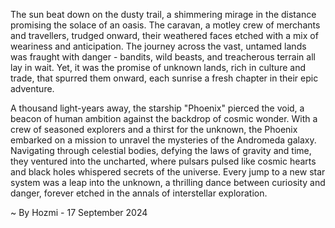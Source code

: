 
The sun beat down on the dusty trail, a shimmering mirage in the distance promising the solace of an oasis.  The caravan, a motley crew of merchants and travellers, trudged onward, their weathered faces etched with a mix of weariness and anticipation. The journey across the vast, untamed lands was fraught with danger - bandits, wild beasts, and treacherous terrain all lay in wait. Yet, it was the promise of unknown lands, rich in culture and trade, that spurred them onward, each sunrise a fresh chapter in their epic adventure.

A thousand light-years away, the starship "Phoenix" pierced the void, a beacon of human ambition against the backdrop of cosmic wonder. With a crew of seasoned explorers and a thirst for the unknown, the Phoenix embarked on a mission to unravel the mysteries of the Andromeda galaxy. Navigating through celestial bodies, defying the laws of gravity and time, they ventured into the uncharted, where pulsars pulsed like cosmic hearts and black holes whispered secrets of the universe. Every jump to a new star system was a leap into the unknown, a thrilling dance between curiosity and danger, forever etched in the annals of interstellar exploration. 

~ By Hozmi - 17 September 2024
